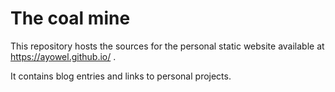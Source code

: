 # The coal mine

This repository hosts the sources for the personal static website available at https://ayowel.github.io/ .

It contains blog entries and links to personal projects.
